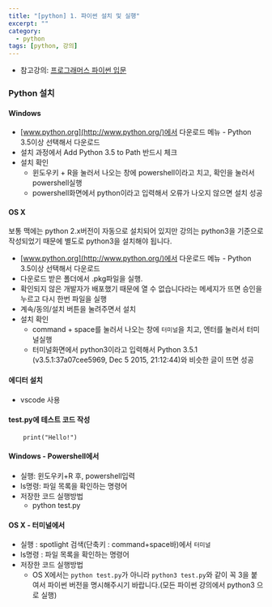 ```yaml
---
title: "[python] 1. 파이썬 설치 및 실행"
excerpt: ""
category:
  - python
tags: [python, 강의]
---
```


- 참고강의: [프로그래머스 파이썬 입문](https://programmers.co.kr/learn/courses/2)

### Python 설치

#### **Windows**

- [www.python.org](http://www.python.org/)에서 다운로드 메뉴 - Python 3.5이상 선택해서 다운로드
- 설치 과정에서 Add Python 3.5 to Path 반드시 체크
- 설치 확인
  - 윈도우키 + R을 눌러서 나오는 창에 powershell이라고 치고, 확인을 눌러서 powershell실행
  - powershell화면에서 python이라고 입력해서 오류가 나오지 않으면 설치 성공

#### **OS X**

보통 맥에는 python 2.x버전이 자동으로 설치되어 있지만 강의는 python3을 기준으로 작성되었기 때문에 별도로 python3을 설치해야 됩니다.

- [www.python.org](http://www.python.org/)에서 다운로드 메뉴 - Python 3.5이상 선택해서 다운로드
- 다운로드 받은 폴더에서 .pkg파일을 실행.
- 확인되지 않은 개발자가 배포했기 때문에 열 수 없습니다라는 메세지가 뜨면 승인을 누르고 다시 한번 파일을 실행
- 계속/동의/설치 버튼을 눌려주면서 설치
- 설치 확인
  - command + space를 눌러서 나오는 창에 `터미널`을 치고, 엔터를 눌러서 터미널실행
  - 터미널화면에서 python3이라고 입력해서 Python 3.5.1 (v3.5.1:37a07cee5969, Dec 5 2015, 21:12:44)와 비슷한 글이 뜨면 성공

#### 에디터 설치

- vscode 사용

#### test.py에 테스트 코드 작성

```
    print("Hello!")
```

#### Windows - Powershell에서

- 실행: 윈도우키+R 후, powershell입력
- ls명령: 파일 목록을 확인하는 명령어
- 저장한 코드 실행방법
  - python test.py

#### OS X - 터미널에서

- 실행 : spotlight 검색(단축키 : command+space바)에서 `터미널`
- ls명령 : 파일 목록을 확인하는 명령어
- 저장한 코드 실행방법
  - OS X에서는 `python test.py`가 아니라 `python3 test.py`와 같이 꼭 3을 붙여서 파이썬 버전을 명시해주시기 바랍니다.(모든 파이썬 강의에서 python3 으로 실행)